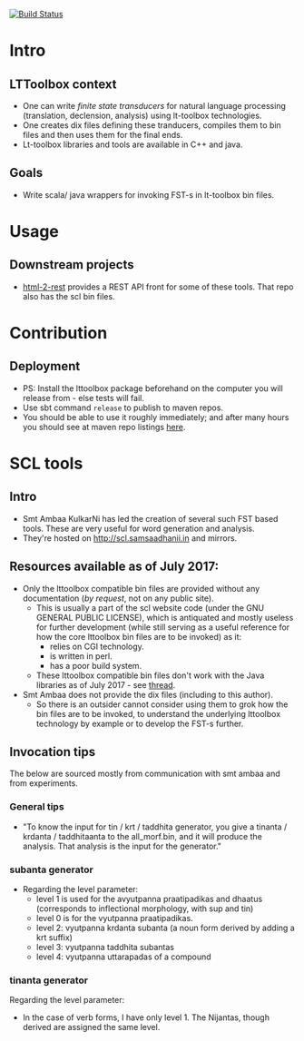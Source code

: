 [![Build Status](https://travis-ci.org/vedavaapi/sanskrit-lttoolbox.svg?branch=master)](https://travis-ci.org/vedavaapi/sanskrit-lttoolbox)

# Intro
## LTToolbox context
- One can write *finite state transducers* for natural language processing (translation, declension, analysis) using lt-toolbox technologies.
- One creates dix files defining these tranducers, compiles them to bin files and then uses them for the final ends.
- Lt-toolbox libraries and tools are available in C++ and java.

## Goals
- Write scala/ java wrappers for invoking FST-s in lt-toolbox bin files.

# Usage

## Downstream projects
- [html-2-rest](https://github.com/vedavaapi/html-2-rest) provides a REST API front for some of these tools. That repo also has the scl bin files.

# Contribution
## Deployment
- PS: Install the lttoolbox package beforehand on the computer you will release from - else tests will fail.
- Use sbt command `release` to publish to maven repos.
- You should be able to use it roughly immediately; and after many hours you should see at maven repo listings [here](https://mvnrepository.com/artifact/com.github.sanskrit-coders). 


# SCL tools
## Intro
- Smt Ambaa KulkarNi has led the creation of several such FST based tools. These are very useful for word generation and analysis.
- They're hosted on <http://scl.samsaadhanii.in> and mirrors.

## Resources available as of July 2017:
- Only the lttoolbox compatible bin files are provided without any documentation (*by request*, not on any public site).
    - This is usually a part of the scl website code (under the GNU GENERAL PUBLIC LICENSE), which is antiquated and mostly useless for further development (while still serving as a useful reference for how the core lttoolbox bin files are to be invoked) as it:
      - relies on CGI technology.
      - is written in perl.
      - has a poor build system.
    - These lttoolbox compatible bin files don't work with the Java libraries as of July 2017 - see [thread](https://sourceforge.net/p/apertium/mailman/apertium-stuff/?viewmonth=201706).
- Smt Ambaa does not provide the dix files (including to this author).
    - So there is an outsider cannot consider using them to grok how the bin files are to be invoked, to understand the underlying lttoolbox technology by example or to develop the FST-s further.

## Invocation tips
The below are sourced mostly from communication with smt ambaa and from experiments.

### General tips
- "To know the input for tin / krt / taddhita generator, you give a tinanta / krdanta / taddhitaanta to the all_morf.bin, and it will produce the analysis. That analysis is the input for the generator."

### subanta generator
- Regarding the level parameter:
    - level 1 is used for the avyutpanna praatipadikas and dhaatus (corresponds to inflectional morphology, with sup and tin)
    - level 0 is for the vyutpanna praatipadikas.
    - level 2: vyutpanna krdanta subanta (a noun form derived by adding a krt suffix)
    - level 3: vyutpanna taddhita subantas
    - level 4: vyutpanna uttarapadas of a compound

### tinanta generator
Regarding the level parameter:
 - In the case of verb forms, I have only level 1. The Nijantas, though derived are assigned the same level.
